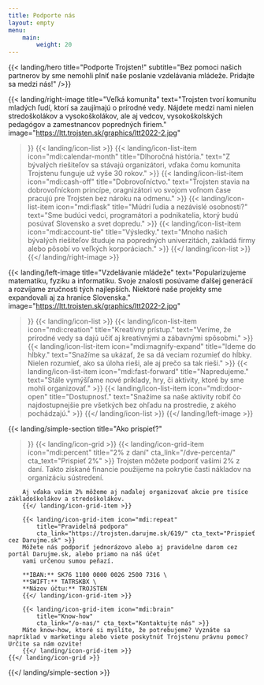 ```yaml
---
title: Podporte nás
layout: empty
menu:
    main:
        weight: 20
---
```


{{< landing/hero
    title="Podporte Trojsten!"
    subtitle="Bez pomoci našich partnerov by sme nemohli plniť naše poslanie vzdelávania mládeže. Pridajte sa medzi nás!" />}}


{{< landing/right-image
    title="Veľká komunita"
    text="Trojsten tvorí komunitu mladých ľudí, ktorí sa zaujímajú o prírodné vedy. Nájdete medzi nami nielen stredoškolákov a vysokoškolákov, ale aj vedcov, vysokoškolských pedagógov a zamestnancov popredných firiem."
    image="https://ltt.trojsten.sk/graphics/ltt2022-2.jpg"
>}}
    {{< landing/icon-list >}}
        {{< landing/icon-list-item icon="mdi:calendar-month"
            title="Dlhoročná história."
            text="Z bývalých riešiteľov sa stávajú organizátori, vďaka čomu komunita Trojstenu funguje už vyše 30 rokov." >}}
        {{< landing/icon-list-item icon="mdi:cash-off"
            title="Dobrovoľníctvo."
            text="Trojsten stavia na dobrovoľníckom princípe, oragnizátori vo svojom voľnom čase pracujú pre Trojsten bez nároku na odmenu." >}}
        {{< landing/icon-list-item icon="mdi:flask"
            title="Múdri ľudia a nezávislé osobnosti?"
            text="Sme budúci vedci, programátori a podnikatelia, ktorý budú posúvať Slovensko a svet dopredu." >}}
        {{< landing/icon-list-item icon="mdi:account-tie"
            title="Výsledky."
            text="Mnoho našich bývalých riešiteľov študuje na popredných univerzitách, zakladá firmy alebo pôsobí vo veľkých korporáciach." >}}
    {{</ landing/icon-list >}}
{{</ landing/right-image >}}


{{< landing/left-image
    title="Vzdelávanie mládeže"
    text="Popularizujeme matematiku, fyziku a informatiku. Svoje znalosti posúvame ďalšej generácií a rozvíjame zručnosti tých najlepších. Niektoré naše projekty sme expandovali aj za hranice Slovenska."
    image="https://ltt.trojsten.sk/graphics/ltt2022-2.jpg"
>}}
    {{< landing/icon-list >}}
        {{< landing/icon-list-item icon="mdi:creation"
            title="Kreatívny prístup."
            text="Veríme, že prírodné vedy sa dajú učiť aj kreatívnými a zábavnými spôsobmi." >}}
        {{< landing/icon-list-item icon="mdi:magnify-expand"
            title="Ideme do hĺbky."
            text="Snažíme sa ukázať, že sa dá veciam rozumieť do hĺbky. Nielen rozumieť, ako sa úloha rieši, ale aj prečo sa tak rieši." >}}
        {{< landing/icon-list-item icon="mdi:fast-forward"
            title="Napredujeme."
            text="Stále vymýšľame nové príklady, hry, či aktivity, ktoré by sme mohli organizovať." >}}
        {{< landing/icon-list-item icon="mdi:door-open"
            title="Dostupnosť."
            text="Snažíme sa naše aktivity robiť čo najdostupnejšie pre všetkých bez ohľadu na prostredie, z akého pochádzajú." >}}
    {{</ landing/icon-list >}}
{{</ landing/left-image >}}


{{< landing/simple-section
    title="Ako prispieť?"
>}}
    {{< landing/icon-grid >}}
        {{< landing/icon-grid-item icon="mdi:percent"
            title="2% z daní"
            cta_link="/dve-percenta/" cta_text="Prispieť 2%" >}}
        Trojsten môžete podporiť vašimi 2% z daní. Takto získané financie použijeme na pokrytie časti nákladov na organizáciu 
        sústredení.

        Aj vďaka vašim 2% môžeme aj naďalej organizovať akcie pre tisíce základoškolákov a stredoškolákov. 
        {{</ landing/icon-grid-item >}}

        {{< landing/icon-grid-item icon="mdi:repeat"
            title="Pravidelná podpora"
            cta_link="https://trojsten.darujme.sk/619/" cta_text="Prispieť cez Darujme.sk" >}}
        Môžete nás podporiť jednorázovo alebo aj pravidelne darom cez portál Darujme.sk, alebo priamo na náš účet
        vami určenou sumou peňazí.

        **IBAN:** SK76 1100 0000 0026 2500 7316 \
        **SWIFT:** TATRSKBX \
        **Názov účtu:** TROJSTEN
        {{</ landing/icon-grid-item >}}

        {{< landing/icon-grid-item icon="mdi:brain"
            title="Know-how"
            cta_link="/o-nas/" cta_text="Kontaktujte nás" >}}
        Máte know-how, ktoré si myslíte, že potrebujeme? Vyznáte sa napríklad v marketingu alebo viete poskytnúť Trojstenu právnu pomoc? Určite sa nám ozvite!
        {{</ landing/icon-grid-item >}}
    {{</ landing/icon-grid >}}
{{</ landing/simple-section >}}
